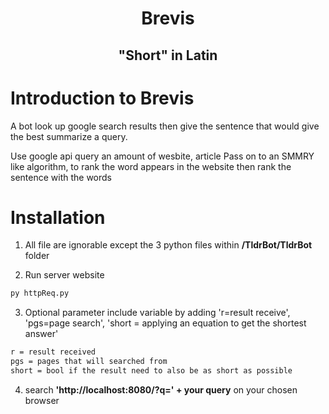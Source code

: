 <h1 align = "center">Brevis</h1>
<h2 align= "center">"Short" in Latin</h2>


# Introduction to Brevis
A bot look up google search results then give the sentence that would give the best summarize a query. 

Use google api query an amount of wesbite, article
Pass on to an SMMRY like algorithm, to rank the word appears in the website then rank the sentence with the words


# Installation
1. All file are ignorable except the 3 python files within **/TldrBot/TldrBot** folder

2. Run server website
  ```sh
  py httpReq.py
  ```

3. Optional parameter include variable by adding 'r=result receive', 'pgs=page search', 'short = applying an equation to get the shortest answer'

  ```sh
  r = result received
  pgs = pages that will searched from
  short = bool if the result need to also be as short as possible
  ```

4. search **'http://localhost:8080/?q=' + your query** on your chosen browser

